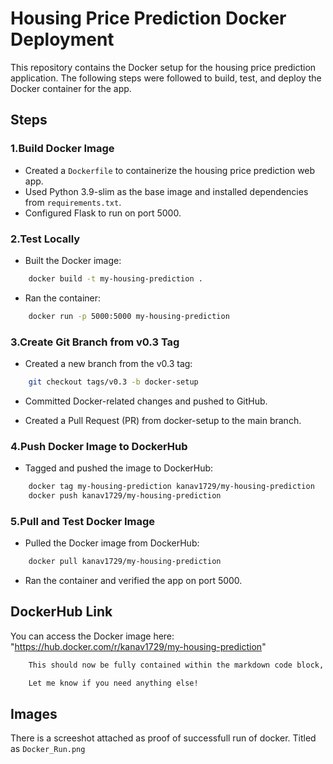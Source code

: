 # Housing Price Prediction Docker Deployment

This repository contains the Docker setup for the housing price prediction application. The following steps were followed to build, test, and deploy the Docker container for the app.


## Steps
### 1.**Build Docker Image**
- Created a `Dockerfile` to containerize the housing price prediction web app.
- Used Python 3.9-slim as the base image and installed dependencies from `requirements.txt`.
- Configured Flask to run on port 5000.

### 2.**Test Locally**
- Built the Docker image:
```bash
    docker build -t my-housing-prediction .
```
- Ran the container:
```bash
    docker run -p 5000:5000 my-housing-prediction
```
### 3.**Create Git Branch from v0.3 Tag**
- Created a new branch from the v0.3 tag:
```bash
    git checkout tags/v0.3 -b docker-setup
```

- Committed Docker-related changes and pushed to GitHub.

- Created a Pull Request (PR) from docker-setup to the main branch.

### 4.**Push Docker Image to DockerHub**
- Tagged and pushed the image to DockerHub:
```bash
    docker tag my-housing-prediction kanav1729/my-housing-prediction
    docker push kanav1729/my-housing-prediction
```


### 5.**Pull and Test Docker Image**
- Pulled the Docker image from DockerHub:
```bash
    docker pull kanav1729/my-housing-prediction
```
- Ran the container and verified the app on port 5000.

## DockerHub Link
You can access the Docker image here:
"https://hub.docker.com/r/kanav1729/my-housing-prediction"
```bash
    This should now be fully contained within the markdown code block, ensuring you can copy the entire file as intended. Just replace `<dockerhub-username>` with your actual DockerHub username.

    Let me know if you need anything else!
```

## Images
There is a screeshot attached as proof of successfull run of docker. Titled as `Docker_Run.png`

